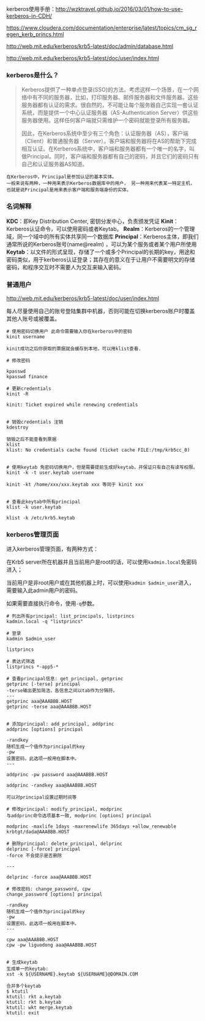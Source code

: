 kerberos使用手册：http://wzktravel.github.io/2016/03/01/how-to-use-kerberos-in-CDH/

https://www.cloudera.com/documentation/enterprise/latest/topics/cm_sg_regen_kerb_princs.html

http://web.mit.edu/kerberos/krb5-latest/doc/admin/database.html

http://web.mit.edu/kerberos/krb5-latest/doc/user/index.html



### kerberos是什么？

> Kerberos提供了一种单点登录(SSO)的方法。考虑这样一个场景，在一个网络中有不同的服务器，比如，打印服务器、邮件服务器和文件服务器。这些服务器都有认证的需求。很自然的，不可能让每个服务器自己实现一套认证系统，而是提供一个中心认证服务器（AS-Authentication Server）供这些服务器使用。这样任何客户端就只需维护一个密码就能登录所有服务器。
>
> 因此，在Kerberos系统中至少有三个角色：认证服务器（AS），客户端（Client）和普通服务器（Server）。客户端和服务器将在AS的帮助下完成相互认证。在Kerberos系统中，客户端和服务器都有一个唯一的名字，叫做Principal。同时，客户端和服务器都有自己的密码，并且它们的密码只有自己和认证服务器AS知道。





```
在Kerberos中，Principal是参加认证的基本实体。
一般来说有两种，一种用来表示Kerberos数据库中的用户， 另一种用来代表某一特定主机，也就是说Principal是用来表示客户端和服务端身份的实体。
```



### 名词解释

**KDC**：即Key Distribution Center, 密钥分发中心，负责颁发凭证
**Kinit**：Kerberos认证命令，可以使用密码或者Keytab。
**Realm**：Kerberos的一个管理域，同一个域中的所有实体共享同一个数据库
**Principal**：Kerberos主体，即我们通常所说的Kerberos账号(name@realm) ，可以为某个服务或者某个用户所使用 
**Keytab**：以文件的形式呈现，存储了一个或多个Principal的长期的key，用途和密码类似，用于kerberos认证登录；其存在的意义在于让用户不需要明文的存储密码，和程序交互时不需要人为交互来输入密码。





### 普通用户

http://web.mit.edu/kerberos/krb5-latest/doc/user/index.html

每人尽量使用自己的账号登陆集群中机器，否则可能在切换kerberos账户时覆盖其他人账号或被覆盖。

```shell
# 使用密码切换用户 此命令需要输入你在kerberos中的密码
kinit username

kinit成功之后你获取的票据就会缓存到本地，可以用klist查看.

# 修改密码

kpasswd
kpasswd finance

# 更新credentials
kinit -R

kinit: Ticket expired while renewing credentials


# 销毁credentials 注销
kdestroy

销毁之后不能查看到票据
klist
klist: No credentials cache found (ticket cache FILE:/tmp/krb5cc_0)


# 使用keytab 免密码切换用户，但是需要提前生成好keytab，并保证只有自己有读写权限。
kinit -k -t user.keytab username

kinit -kt /home/xxx/xxx.keytab xxx 等同于 kinit xxx


# 查看此keytab中所有principal
klist -k user.keytab

klist -k /etc/krb5.keytab
```









### kerberos管理页面

进入kerberos管理页面，有两种方式：

在Krb5 server所在机器并且当前用户是root的话，可以使用`kadmin.local`免密码进入；

当前用户是非root用户或在其他机器上时，可以使用`kadmin $admin_user`进入，需要输入此admin用户的密码。

如果需要直接执行命令，使用`-q`参数。



```shell
# 列出所有principal: list_principals, listprincs
kadmin.local -q "listprincs" 

# 登录
kadmin $admin_user

listprincs

# 表达式筛选
listprincs *-app5-*

# 查看principal信息: get_principal, getprinc
getprinc [-terse] principal
-terse输出更加简洁，各信息之间以tab作为分隔符。
---
getprinc aaa@AAABBB.HOST
getprinc -terse aaa@AAABBB.HOST


# 添加principal: add_principal, addprinc
addprinc [options] principal

-randkey
随机生成一个值作为principal的key
-pw
设置密码，此选项一般用在脚本中。
---

addprinc -pw password aaa@AAABBB.HOST

addprinc -randkey aaa@AAABBB.HOST

可以对principal设置过期时间等

# 修改principal: modify_principal, modprinc
与addprinc命令选项基本一致, modprinc [options] principal

modprinc -maxlife 1days -maxrenewlife 365days +allow_renewable krbtgt/dada@AAABBB.HOST

# 删除principal: delete_principal, delprinc
delprinc [-force] principal
-force 不会提示是否删除

---

delprinc -force aaa@AAABBB.HOST

# 修改密码: change_password, cpw
change_password [options] principal

-randkey
随机生成一个值作为principal的key
-pw
设置密码，此选项一般用在脚本中。
--- 

cpw aaa@AAABBB.HOST
cpw -pw liguodong aaa@AAABBB.HOST


# 生成keytab
生成单一的keytab: 
xst -k ${USERNAME}.keytab ${USERNAME}@DOMAIN.COM

合并多个keytab
$ ktutil
ktutil: rkt a.keytab
ktutil: rkt b.keytab
ktutil: wkt merge.keytab
ktutil: exit

```

